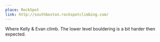 ```yaml
---
place: RockSpot
link: http://southboston.rockspotclimbing.com/
---
```

Where Kelly & Evan climb.  The lower level bouldering is a bit harder then expected.
